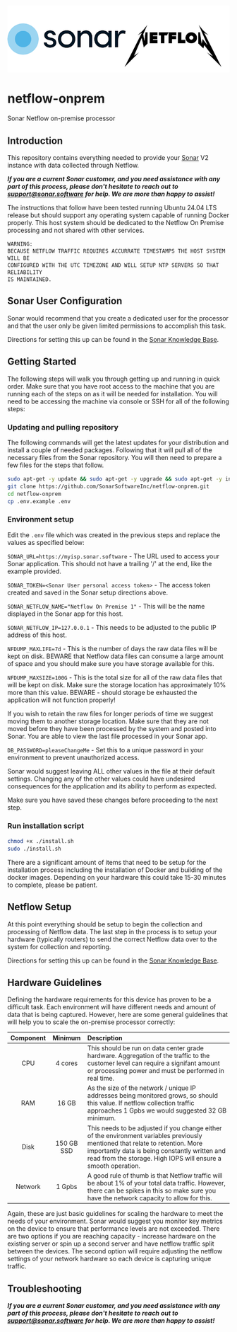 ![Sonar Netflow](doc/sonarNetflow-small.png)

# netflow-onprem
Sonar Netflow on-premise processor

## Introduction
This repository contains everything needed to provide your [Sonar](https://sonar.software) V2 instance with
data collected through Netflow.  

**_If you are a current Sonar customer, and you need assistance with any part of this process, please don't hesitate to 
reach out to support@sonar.software for help. We are more than happy to assist!_**

The instructions that follow have been tested running Ubuntu 24.04 LTS release but should support any operating system
capable of running Docker properly.  This host system should be dedicated to the Netflow On Premise processing and not
shared with other services.  

```
WARNING:
BECAUSE NETFLOW TRAFFIC REQUIRES ACCURRATE TIMESTAMPS THE HOST SYSTEM WILL BE 
CONFIGURED WITH THE UTC TIMEZONE AND WILL SETUP NTP SERVERS SO THAT RELIABILITY 
IS MAINTAINED.
```

## Sonar User Configuration
Sonar would recommend that you create a dedicated user for the processor and that the user only be given limited
permissions to accomplish this task.  

Directions for setting this up can be found in the [Sonar Knowledge Base](https://docs.sonar.expert/networking/netflow-on-premise#creating_your_netflow_on_premises_user_and_user_role).

## Getting Started
The following steps will walk you through getting up and running in quick order.  Make sure that you have root access to
the machine that you are running each of the steps on as it will be needed for installation.  You will need to be 
accessing the machine via console or SSH for all of the following steps:

### Updating and pulling repository
The following commands will get the latest updates for your distribution and install a couple of needed packages.
Following that it will pull all of the necessary files from the Sonar repository.  You will then need to prepare a few
files for the steps that follow.

```bash
sudo apt-get -y update && sudo apt-get -y upgrade && sudo apt-get -y install git unzip
git clone https://github.com/SonarSoftwareInc/netflow-onprem.git
cd netflow-onprem
cp .env.example .env
```

### Environment setup
Edit the `.env` file which was created in the previous steps and replace the values as specified below:

`SONAR_URL=https://myisp.sonar.software` - The URL used to access your Sonar application.  This should not have a 
trailing '/' at the end, like the example provided.

`SONAR_TOKEN=<Sonar User personal access token>` - The access token created and saved in the Sonar setup directions above.

`SONAR_NETFLOW_NAME="Netflow On Premise 1"` - This will be the name displayed in the Sonar app for this host.

`SONAR_NETFLOW_IP=127.0.0.1` - This needs to be adjusted to the public IP address of this host.

`NFDUMP_MAXLIFE=7d` - This is the number of days the raw data files will be kept on disk.  BEWARE that Netflow data files
can consume a large amount of space and you should make sure you have storage available for this.  

`NFDUMP_MAXSIZE=100G` - This is the total size for all of the raw data files that will be kept on disk.  Make sure the
storage location has approximately 10% more than this value.  BEWARE - should storage be exhausted the application will not
function properly!

If you wish to retain the raw files for longer periods of time we suggest moving them to another storage location.  Make
sure that they are not moved before they have been processed by the system and posted into Sonar.  You are able to view
the last file processed in your Sonar app.

`DB_PASSWORD=pleaseChangeMe` - Set this to a unique password in your environment to prevent unauthorized access.

Sonar would suggest leaving ALL other values in the file at their default settings.  Changing any of the other values 
could have undesired consequences for the application and its ability to perform as expected.

Make sure you have saved these changes before proceeding to the next step.

### Run installation script

```bash
chmod +x ./install.sh
sudo ./install.sh
```

There are a significant amount of items that need to be setup for the installation process including the installation of 
Docker and building of the docker images.  Depending on your hardware this could take 15-30 minutes to complete, please
be patient.

## Netflow Setup
At this point everything should be setup to begin the collection and processing of Netflow data.  The last step in the
process is to setup your hardware (typically routers) to send the correct Netflow data over to the system for collection 
and reporting.

Directions for setting this up can be found in the [Sonar Knowledge Base](https://docs.sonar.expert/networking/netflow-on-premise#configuring_your_delivery_agent).


## Hardware Guidelines
Defining the hardware requirements for this device has proven to be a difficult task.  Each environment will have different
needs and amount of data that is being captured.  However, here are some general guidelines that will help you to scale the
on-premise processor correctly:

| Component  | Minimum    | Description                                                                                                                                                                                                                                         |
|:----------:|:----------:|:----------------------------------------------------------------------------------------------------------------------------------------------------------------------------------------------------------------------------------------------------|
|    CPU     | 4 cores    | This should be run on data center grade hardware.  Aggregation of the traffic to the customer level can require a signifant amount or processing power and must be performed in real time. |
|    RAM     | 16 GB      | As the size of the network / unique IP addresses being monitored grows, so should this value.  If netflow collection traffic approaches 1 Gpbs we would suggested 32 GB minimum. |
|    Disk    | 150 GB SSD | This needs to be adjusted if you change either of the environment variables previously mentioned that relate to retention.  More importantly data is being constantly written and read from the storage.  High IOPS will ensure a smooth operation. |
|  Network   | 1 Gpbs     | A good rule of thumb is that Netflow traffic will be about 1% of your total data traffic.  However, there can be spikes in this so make sure you have the network capacity to allow for this. |

Again, these are just basic guidelines for scaling the hardware to meet the needs of your environment.  Sonar would suggest 
you monitor key metrics on the device to ensure that performance levels are not exceeded.  There are two options if you
are reaching capacity - increase hardware on the existing server or spin up a second server and have netflow traffic
split between the devices.  The second option will require adjusting the netflow settings of your network hardware so
each device is capturing unique traffic.


## Troubleshooting

**_If you are a current Sonar customer, and you need assistance with any part of this process, please don't hesitate to
reach out to support@sonar.software for help. We are more than happy to assist!_**
